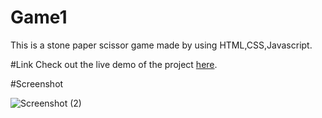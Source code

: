# Game1
This is a stone paper scissor game made by using HTML,CSS,Javascript.

#Link
Check out the live demo of the project [here](https://sharathshaz.github.io/Game1/).

#Screenshot

![Screenshot (2)](https://github.com/sharathshaz/Game1/assets/86302222/5f393928-6301-4106-91f1-ee08d08976f6)
